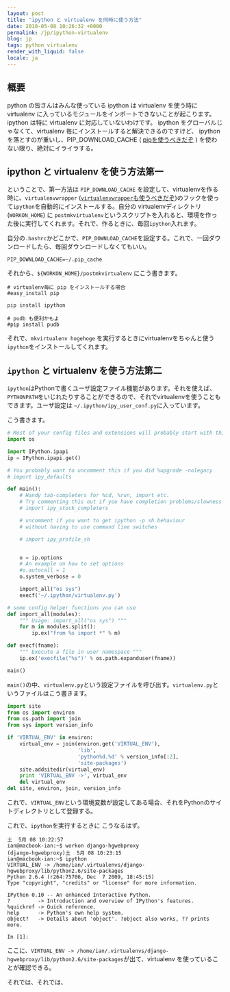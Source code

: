 ```yaml
---
layout: post
title: "ipython と virtualenv を同時に使う方法"
date: 2010-05-08 10:26:32 +0000
permalink: /jp/ipython-virtualenv
blog: jp
tags: python virtualenv
render_with_liquid: false
locale: ja
---
```


## 概要

python の皆さんはみんな使っている ipython は virtualenv を使う時に virtualenv
に入っているモジュールをインポートできないことが起こります。 ipython は特に
virtualenv に対応していないわけです。 ipython をグローバルじゃなくて、virtualenv
毎にインストールすると解決できるのですけど、 ipython
を落とすのが重いし、PIP_DOWNLOAD_CACHE (
[pipを使うべきだぞ](/jp/virtualenv-pip-fabric) )
を使わない限り、絶対にイライラする。

## ipython と virtualenv を使う方法第一

ということで、第一方法は `PIP_DOWNLOAD_CACHE` を設定して、virtualenvを作る時に、`virtualenvwrapper` ([`virtualenvwrapper`も使うべきだぞ](/jp/virtualenv-pip-fabric))のフックを使って`ipython`を自動的にインストールする。自分の virtualenvディレクトリ(`WORKON_HOME`) に `postmkvirtualenv`というスクリプトを入れると、環境を作った後に実行してくれます。それで、作るときに、毎回`ipython`入れます。

自分の`.bashrc`かどこかで、`PIP_DOWNLOAD_CACHE`を設定する。これで、一回ダウンロードしたら、毎回ダウンロードしなくてもいい。

```text
PIP_DOWNLOAD_CACHE=~/.pip_cache
```

それから、`${WORKON_HOME}/postmkvirtualenv` にこう書きます。

```text
# virtualenv毎に pip をインストールする場合
#easy_install pip

pip install ipython

# pudb も便利かもよ
#pip install pudb
```

それで、`mkvirtualenv hogehoge` を実行するときにvirtualenvをちゃんと使う`ipython`をインストールしてくれます。

## `ipython` と virtualenv を使う方法第二

`ipython`はPythonで書くユーザ設定ファイル機能があります。それを使えば、`PYTHONPATH`をいじれたりすることができるので、それでvirtualenvを使うこともできます。ユーザ設定は `~/.ipython/ipy_user_conf.py`に入っています。

こう書きます。

```python
# Most of your config files and extensions will probably start with this import
import os

import IPython.ipapi
ip = IPython.ipapi.get()

# You probably want to uncomment this if you did %upgrade -nolegacy
# import ipy_defaults

def main():
    # Handy tab-completers for %cd, %run, import etc.
    # Try commenting this out if you have completion problems/slowness
    # import ipy_stock_completers

    # uncomment if you want to get ipython -p sh behaviour
    # without having to use command line switches

    # import ipy_profile_sh


    o = ip.options
    # An example on how to set options
    #o.autocall = 1
    o.system_verbose = 0

    import_all("os sys")
    execf('~/.ipython/virtualenv.py')

# some config helper functions you can use
def import_all(modules):
    """ Usage: import_all("os sys") """
    for m in modules.split():
        ip.ex("from %s import *" % m)

def execf(fname):
    """ Execute a file in user namespace """
    ip.ex('execfile("%s")' % os.path.expanduser(fname))

main()
```

`main()`の中、`virtualenv.py`という設定ファイルを呼び出す。`virtualenv.py`というファイルはこう書きます。

```python
import site
from os import environ
from os.path import join
from sys import version_info

if 'VIRTUAL_ENV' in environ:
    virtual_env = join(environ.get('VIRTUAL_ENV'),
                       'lib',
                       'python%d.%d' % version_info[:2],
                       'site-packages')
    site.addsitedir(virtual_env)
    print 'VIRTUAL_ENV ->', virtual_env
    del virtual_env
del site, environ, join, version_info
```

これで、`VIRTUAL_ENV`という環境変数が設定してある場合、それをPythonのサイトディレクトリとして登録する。

これで、`ipython`を実行するときに こうなるはず。

```text
土  5月 08 10:22:57
ian@macbook-ian:~$ workon django-hgwebproxy
(django-hgwebproxy)土  5月 08 10:23:15
ian@macbook-ian:~$ ipython
VIRTUAL_ENV -> /home/ian/.virtualenvs/django-hgwebproxy/lib/python2.6/site-packages
Python 2.6.4 (r264:75706, Dec  7 2009, 18:45:15)
Type "copyright", "credits" or "license" for more information.

IPython 0.10 -- An enhanced Interactive Python.
?         -> Introduction and overview of IPython's features.
%quickref -> Quick reference.
help      -> Python's own help system.
object?   -> Details about 'object'. ?object also works, ?? prints more.

In [1]:
```

ここに、`VIRTUAL_ENV -> /home/ian/.virtualenvs/django-hgwebproxy/lib/python2.6/site-packages`が出て、virtualenv を使っていることが確認できる。

それでは、それでは、
